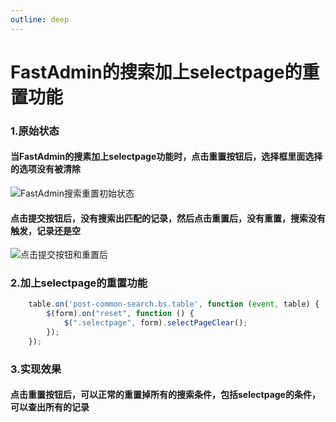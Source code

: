 ```yaml
---
outline: deep
---
```


# FastAdmin的搜索加上selectpage的重置功能


### 1.原始状态

#### 当FastAdmin的搜素加上selectpage功能时，点击重置按钮后，选择框里面选择的选项没有被清除
![FastAdmin搜索重置初始状态](/uploads/2024/03/10/bdee50ebb11464ffd6f8e0cf80ff61a3.png)

#### 点击提交按钮后，没有搜索出匹配的记录，然后点击重置后，没有重置，搜索没有触发，记录还是空
![点击提交按钮和重置后](/uploads/2024/03/10/4845e35bdfd265b5d6d859bdb7318849.png)


### 2.加上selectpage的重置功能
```js
    table.on('post-common-search.bs.table', function (event, table) {
        $(form).on("reset", function () {
            $(".selectpage", form).selectPageClear();
        });
    });
```


### 3.实现效果

#### 点击重置按钮后，可以正常的重置掉所有的搜索条件，包括selectpage的条件，可以查出所有的记录